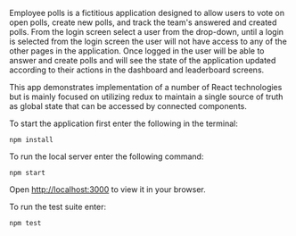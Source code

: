 Employee polls is a fictitious application designed to allow users to vote on open polls, create new polls, and track the team's answered and created polls. From the login screen select a user from the drop-down, until a login is selected from the login screen the user will not have access to any of the other pages in the application. Once logged in the user will be able to answer and create polls and will see the state of the application updated according to their actions in the dashboard and leaderboard screens.

This app demonstrates implementation of a number of React technologies but is mainly focused on utilizing redux to maintain a single source of truth as global state that can be accessed by connected components.

To start the application first enter the following in the terminal:

`npm install`

To run the local server enter the following command:

`npm start`

Open [http://localhost:3000](http://localhost:3000) to view it in your browser.

To run the test suite enter:

`npm test`



